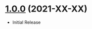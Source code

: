 <a name="1.0.0"></a>
# [1.0.0](https://github.com/flextype-plugins/blueprint) (2021-XX-XX)
* Initial Release

